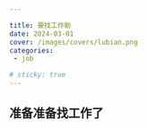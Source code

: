 ```yaml
---

title: 要找工作勒
date: 2024-03-01
cover: /images/covers/lubian.png
categories:
 - job

# sticky: true
---
```



<!-- more -->

## 准备准备找工作了

